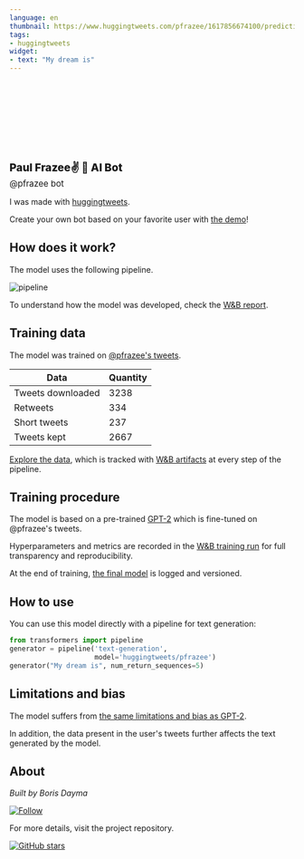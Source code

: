 ```yaml
---
language: en
thumbnail: https://www.huggingtweets.com/pfrazee/1617856674100/predictions.png
tags:
- huggingtweets
widget:
- text: "My dream is"
---
```


<div>
<div style="width: 132px; height:132px; border-radius: 50%; background-size: cover; background-image: url('https://pbs.twimg.com/profile_images/1302310345411887107/0LpHs9Rd_400x400.jpg')">
</div>
<div style="margin-top: 8px; font-size: 19px; font-weight: 800">Paul Frazee✌️ 🤖 AI Bot </div>
<div style="font-size: 15px">@pfrazee bot</div>
</div>

I was made with [huggingtweets](https://github.com/borisdayma/huggingtweets).

Create your own bot based on your favorite user with [the demo](https://colab.research.google.com/github/borisdayma/huggingtweets/blob/master/huggingtweets-demo.ipynb)!

## How does it work?

The model uses the following pipeline.

![pipeline](https://github.com/borisdayma/huggingtweets/blob/master/img/pipeline.png?raw=true)

To understand how the model was developed, check the [W&B report](https://wandb.ai/wandb/huggingtweets/reports/HuggingTweets-Train-a-Model-to-Generate-Tweets--VmlldzoxMTY5MjI).

## Training data

The model was trained on [@pfrazee's tweets](https://twitter.com/pfrazee).

| Data | Quantity |
| --- | --- |
| Tweets downloaded | 3238 |
| Retweets | 334 |
| Short tweets | 237 |
| Tweets kept | 2667 |

[Explore the data](https://wandb.ai/wandb/huggingtweets/runs/134luj87/artifacts), which is tracked with [W&B artifacts](https://docs.wandb.com/artifacts) at every step of the pipeline.

## Training procedure

The model is based on a pre-trained [GPT-2](https://huggingface.co/gpt2) which is fine-tuned on @pfrazee's tweets.

Hyperparameters and metrics are recorded in the [W&B training run](https://wandb.ai/wandb/huggingtweets/runs/1ajilr7t) for full transparency and reproducibility.

At the end of training, [the final model](https://wandb.ai/wandb/huggingtweets/runs/1ajilr7t/artifacts) is logged and versioned.

## How to use

You can use this model directly with a pipeline for text generation:

```python
from transformers import pipeline
generator = pipeline('text-generation',
                     model='huggingtweets/pfrazee')
generator("My dream is", num_return_sequences=5)
```

## Limitations and bias

The model suffers from [the same limitations and bias as GPT-2](https://huggingface.co/gpt2#limitations-and-bias).

In addition, the data present in the user's tweets further affects the text generated by the model.

## About

*Built by Boris Dayma*

[![Follow](https://img.shields.io/twitter/follow/borisdayma?style=social)](https://twitter.com/intent/follow?screen_name=borisdayma)

For more details, visit the project repository.

[![GitHub stars](https://img.shields.io/github/stars/borisdayma/huggingtweets?style=social)](https://github.com/borisdayma/huggingtweets)
